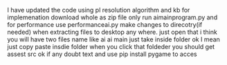 I have updated the code using pl resolution algorithm and kb
for implemenation download whole as zip file 
only run aimainprogram.py
and for performance use performanceai.py 
make changes to direcotry(if needed)
when extracting files to desktop any where. just open that i think you will have two files name like ai ai main just take inside folder ok I mean just copy paste insdie folder when you click that foldeder you should get assest src
ok if any doubt text
and use pip install pygame to acces
